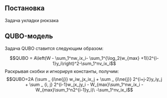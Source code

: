 ## Постановка

Задача укладки рюкзака

## QUBO-модель

Задача QUBO ставится следующим образом:

$$QUBO = A\left(W - \sum_1^nw_ix_i- \sum_1^{\log_2(w_{max} +1)}2^{i-1}y_i\right)^2-\sum_1^nv_ix_i$$
Раскрывая скобки и игнорируя константы, получим:
$$QUBO=2A (\sum _ {i\ne{j}} w_iw_jx_ix_j +
\sum _ {i\ne{j}} 2^{i+j-2}y_iy_j +
\sum _ {i, j} 2^{i-1}w_jx_jy_i - 
W_{max}\sum_1^nw_ix_i - W_{max}\sum_1^n2^{i-1}y_i)\
-\sum_1^nv_ix_i$$